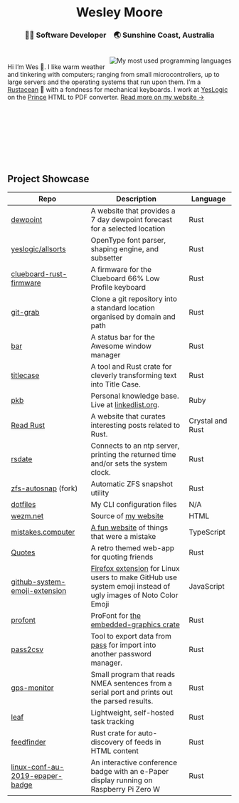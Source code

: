 <div align="center">
  <h1>Wesley Moore</h1>
  <h3>👨‍💻 Software Developer&#8195;🌏 Sunshine Coast, Australia</h3><br>
</div>

<img align="right" src="https://github-readme-stats.vercel.app/api/top-langs/?username=wezm" alt="My most used programming languages">

Hi I’m Wes 👋. I like warm weather and tinkering with computers; ranging from small microcontrollers, up to large servers and the operating systems that run upon them. I’m a [Rustacean](https://www.rust-lang.org/learn/get-started#ferris) 🦀 with a fondness for mechanical keyboards. I work at <a href="https://github.com/yeslogic">YesLogic</a> on the [Prince](https://www.princexml.com/) HTML to PDF converter. [Read more on my website →](https://www.wezm.net/v2/about/)

<!-- if there's a better way to do this I'd love to know -->
<br><br><br><br><br><br><br>

Project Showcase
----------------

| Repo         | Description     | Language |
|--------------|-----------|------------|
| [dewpoint](https://github.com/wezm/dewpoint.7bit.org) | A website that provides a 7 day dewpoint forecast for a selected location | Rust        |
| [yeslogic/allsorts](https://github.com/yeslogic/allsorts) | OpenType font parser, shaping engine, and subsetter      | Rust        |
| [clueboard-rust-firmware](https://github.com/wezm/clueboard-rust-firmware)      | A firmware for the Clueboard 66% Low Profile keyboard  | Rust       |
| [git-grab](https://github.com/wezm/git-grab) | Clone a git repository into a standard location organised by domain and path | Rust |
| [bar](https://github.com/wezm/bar) | A status bar for the Awesome window manager | Rust |
| [titlecase](https://github.com/wezm/titlecase) | A tool and Rust crate for cleverly transforming text into Title Case. | Rust |
| [pkb](https://github.com/wezm/pkb) | Personal knowledge base. Live at [linkedlist.org](https://linkedlist.org/). | Ruby |
| [Read Rust](https://github.com/wezm/read-rust) | A website that curates interesting posts related to Rust. | Crystal and Rust |
| [rsdate](https://github.com/wezm/rsdate) | Connects to an ntp server, printing the returned time and/or sets the system clock. | Rust |
| [zfs-autosnap](https://github.com/wezm/zfs-autosnap) (fork) | Automatic ZFS snapshot utility  | Rust |
| [dotfiles](https://github.com/wezm/dotfiles) | My CLI configuration files | N/A |
| [wezm.net](https://github.com/wezm/wezm.net) | Source of [my website](https://www.wezm.net/) | HTML |
| [mistakes.computer](https://github.com/wezm/mistakes.computer) | [A fun website](https://mistakes.computer/) of things that were a mistake | TypeScript |
| [Quotes](https://github.com/wezm/Quotes) | A retro themed web-app for quoting friends | Rust | 
| [github-system-emoji-extension](https://github.com/wezm/github-system-emoji-extension) | [Firefox extension](https://addons.mozilla.org/en-US/firefox/addon/github-system-emoji/) for Linux users to make GitHub use system emoji instead of ugly images of Noto Color Emoji | JavaScript |
| [profont](https://github.com/wezm/profont) | ProFont for [the embedded-graphics crate](https://github.com/jamwaffles/embedded-graphics) | Rust |
| [pass2csv](https://github.com/wezm/pass2csv) | Tool to export data from [pass](https://www.passwordstore.org/) for import into another password manager. | Rust |
| [gps-monitor](https://github.com/wezm/gps-monitor) | Small program that reads NMEA sentences from a serial port and prints out the parsed results. | Rust |
| [leaf](https://github.com/wezm/leaf) | Lightweight, self-hosted task tracking | Rust |
| [feedfinder](https://github.com/wezm/feedfinder) | Rust crate for auto-discovery of feeds in HTML content | Rust |
| [linux-conf-au-2019-epaper-badge](https://github.com/wezm/linux-conf-au-2019-epaper-badge) | An interactive conference badge with an e-Paper display running on Raspberry Pi Zero W | Rust |
